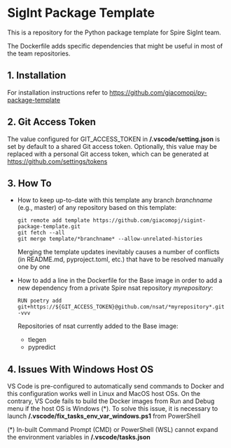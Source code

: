 # SigInt Package Template

This is a repository for the Python package template for Spire SigInt team.

The Dockerfile adds specific dependencies that might be useful in most of the team repositories.

## 1. Installation

For installation instructions refer to https://github.com/giacomopj/py-package-template

## 2. Git Access Token

The value configured for GIT_ACCESS_TOKEN in **/.vscode/setting.json** is set by default to a shared Git access token. Optionally, this value may be replaced with a personal Git access token, which can be generated at https://github.com/settings/tokens

## 3. How To

- How to keep up-to-date with this template any branch *branchname* (e.g., master) of any repository based on this template:

      git remote add template https://github.com/giacomopj/sigint-package-template.git
      git fetch --all
      git merge template/*branchname* --allow-unrelated-histories

  Merging the template updates inevitably causes a number of conflicts (in README.md, pyproject.toml, etc.) that have to be resolved manually one by one
      
- How to add a line in the Dockerfile for the Base image in order to add a new dependency from a private Spire nsat repository *myrepository*:
      
      RUN poetry add git+https://${GIT_ACCESS_TOKEN}@github.com/nsat/*myrepository*.git -vvv
      
  Repositories of nsat currently added to the Base image:
  * tlegen
  * pypredict

## 4. Issues With Windows Host OS

VS Code is pre-configured to automatically send commands to Docker and this configuration works well in Linux and MacOS host OSs. On the contrary, VS Code fails to build the Docker images from Run and Debug menu if the host OS is Windows (\*). To solve this issue, it is necessary to launch **/.vscode/fix_tasks_env_var_windows.ps1** from PowerShell

(\*) In-built Command Prompt (CMD) or PowerShell (WSL) cannot expand the environment variables in **/.vscode/tasks.json**
